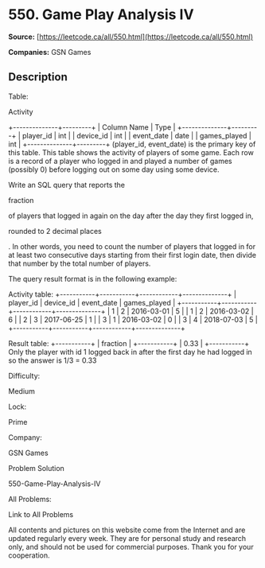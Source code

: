 # 550. Game Play Analysis IV

**Source:** [https://leetcode.ca/all/550.html](https://leetcode.ca/all/550.html)

**Companies:** GSN Games

## Description

Table:

Activity

+--------------+---------+
| Column Name  | Type    |
+--------------+---------+
| player_id    | int     |
| device_id    | int     |
| event_date   | date    |
| games_played | int     |
+--------------+---------+
(player_id, event_date) is the primary key of this table.
This table shows the activity of players of some game.
Each row is a record of a player who logged in and played a number of games (possibly 0) before logging out on some day using some device.

Write an SQL query that reports the

fraction

of players that logged in again
        on the day after the day they first logged in,

rounded to 2 decimal
            places

. In other words, you need to count the number of players that
        logged in for at least two consecutive days starting from their first login date, then
        divide that number by the total number of players.

The query result format is in the following example:

Activity table:
+-----------+-----------+------------+--------------+
| player_id | device_id | event_date | games_played |
+-----------+-----------+------------+--------------+
| 1         | 2         | 2016-03-01 | 5            |
| 1         | 2         | 2016-03-02 | 6            |
| 2         | 3         | 2017-06-25 | 1            |
| 3         | 1         | 2016-03-02 | 0            |
| 3         | 4         | 2018-07-03 | 5            |
+-----------+-----------+------------+--------------+

Result table:
+-----------+
| fraction  |
+-----------+
| 0.33      |
+-----------+
Only the player with id 1 logged back in after the first day he had logged in so the answer is 1/3 = 0.33

Difficulty:

Medium

Lock:

Prime

Company:

GSN Games

Problem Solution

550-Game-Play-Analysis-IV

All Problems:

Link to All Problems

All contents and pictures on this website come from the Internet and are updated regularly every week. They are for personal study and research only, and should not be used for commercial purposes. Thank you for your cooperation.

